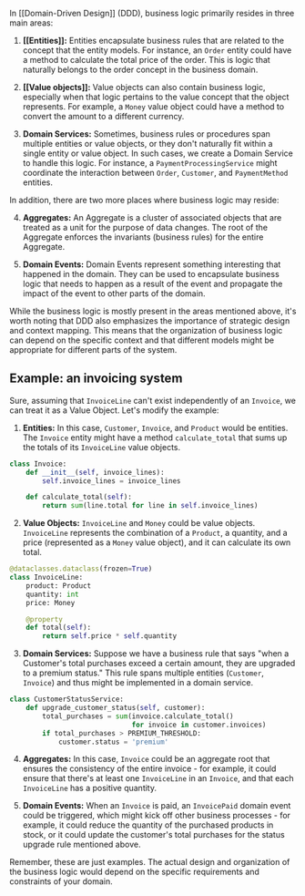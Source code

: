 In [[Domain-Driven Design]] (DDD), business logic primarily resides in three main areas:

1. **[[Entities]]:** Entities encapsulate business rules that are related to the concept that the entity models. For instance, an `Order` entity could have a method to calculate the total price of the order. This is logic that naturally belongs to the order concept in the business domain.

1. **[[Value objects]]:** Value objects can also contain business logic, especially when that logic pertains to the value concept that the object represents. For example, a `Money` value object could have a method to convert the amount to a different currency.

1. **Domain Services:** Sometimes, business rules or procedures span multiple entities or value objects, or they don't naturally fit within a single entity or value object. In such cases, we create a Domain Service to handle this logic. For instance, a `PaymentProcessingService` might coordinate the interaction between `Order`, `Customer`, and `PaymentMethod` entities.

In addition, there are two more places where business logic may reside:

4. **Aggregates:** An Aggregate is a cluster of associated objects that are treated as a unit for the purpose of data changes. The root of the Aggregate enforces the invariants (business rules) for the entire Aggregate.

1. **Domain Events:** Domain Events represent something interesting that happened in the domain. They can be used to encapsulate business logic that needs to happen as a result of the event and propagate the impact of the event to other parts of the domain.

While the business logic is mostly present in the areas mentioned above, it's worth noting that DDD also emphasizes the importance of strategic design and context mapping. This means that the organization of business logic can depend on the specific context and that different models might be appropriate for different parts of the system.

## Example: an invoicing system

Sure, assuming that `InvoiceLine` can't exist independently of an `Invoice`, we can treat it as a Value Object. Let's modify the example:

1. **Entities:** In this case, `Customer`, `Invoice`, and `Product` would be entities. The `Invoice` entity might have a method `calculate_total` that sums up the totals of its `InvoiceLine` value objects.

```python
class Invoice:
    def __init__(self, invoice_lines):
        self.invoice_lines = invoice_lines

    def calculate_total(self):
        return sum(line.total for line in self.invoice_lines)
```

2. **Value Objects:** `InvoiceLine` and `Money` could be value objects. `InvoiceLine` represents the combination of a `Product`, a quantity, and a price (represented as a `Money` value object), and it can calculate its own total.

```python
@dataclasses.dataclass(frozen=True)
class InvoiceLine:
    product: Product
    quantity: int
    price: Money

    @property
    def total(self):
        return self.price * self.quantity
```

3. **Domain Services:** Suppose we have a business rule that says "when a Customer's total purchases exceed a certain amount, they are upgraded to a premium status." This rule spans multiple entities (`Customer`, `Invoice`) and thus might be implemented in a domain service.

```python
class CustomerStatusService:
    def upgrade_customer_status(self, customer):
        total_purchases = sum(invoice.calculate_total()
                              for invoice in customer.invoices)
        if total_purchases > PREMIUM_THRESHOLD:
            customer.status = 'premium'
```

4. **Aggregates:** In this case, `Invoice` could be an aggregate root that ensures the consistency of the entire invoice - for example, it could ensure that there's at least one `InvoiceLine` in an `Invoice`, and that each `InvoiceLine` has a positive quantity.

1. **Domain Events:** When an `Invoice` is paid, an `InvoicePaid` domain event could be triggered, which might kick off other business processes - for example, it could reduce the quantity of the purchased products in stock, or it could update the customer's total purchases for the status upgrade rule mentioned above.

Remember, these are just examples. The actual design and organization of the business logic would depend on the specific requirements and constraints of your domain.
